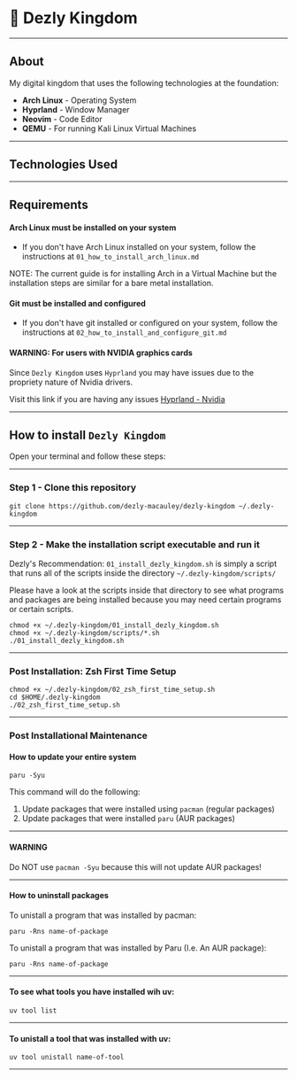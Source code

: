 # 🏰 Dezly Kingdom
_______________________________________________________________________________
## About

My digital kingdom that uses the following technologies at the foundation:

- **Arch Linux** - Operating System
- **Hyprland** - Window Manager
- **Neovim** - Code Editor
- **QEMU** - For running Kali Linux Virtual Machines

_______________________________________________________________________________
## Technologies Used

_______________________________________________________________________________
## Requirements

#### Arch Linux must be installed on your system
- If you don't have Arch Linux installed on your system, 
follow the instructions at `01_how_to_install_arch_linux.md`

NOTE: The current guide is for installing Arch in a Virtual Machine but
the installation steps are similar for a bare metal installation.

#### Git must be installed and configured
- If you don't have git installed or configured on your system, 
follow the instructions at `02_how_to_install_and_configure_git.md`

#### WARNING: For users with NVIDIA graphics cards

Since `Dezly Kingdom` uses `Hyprland` you may have issues due 
to the propriety nature of Nvidia drivers.

Visit this link if you are having any issues
[Hyprland - Nvidia](https://wiki.hyprland.org/NVIDIA/)
_______________________________________________________________________________

## How to install `Dezly Kingdom`

Open your terminal and follow these steps:
_______________________________________________________________________________
### Step 1 - Clone this repository

```
git clone https://github.com/dezly-macauley/dezly-kingdom ~/.dezly-kingdom
```
_______________________________________________________________________________
### Step 2 - Make the installation script executable and run it

Dezly's Recommendation: `01_install_dezly_kingdom.sh` is simply a script 
that runs all of the scripts inside the directory `~/.dezly-kingdom/scripts/`

Please have a look at the scripts inside that directory to see what programs
and packages are being installed because you may need certain programs or
certain scripts.

```
chmod +x ~/.dezly-kingdom/01_install_dezly_kingdom.sh
chmod +x ~/.dezly-kingdom/scripts/*.sh
./01_install_dezly_kingdom.sh
```

_______________________________________________________________________________
### Post Installation: Zsh First Time Setup

```
chmod +x ~/.dezly-kingdom/02_zsh_first_time_setup.sh
cd $HOME/.dezly-kingdom
./02_zsh_first_time_setup.sh
```

_______________________________________________________________________________
### Post Installational Maintenance

#### How to update your entire system

```
paru -Syu
```
This command will do the following:
1. Update packages that were installed using `pacman` (regular packages)
2. Update packages that were installed `paru` (AUR packages)

_______________________________________________________________________________
#### WARNING

Do NOT use `pacman -Syu` because this will not update AUR packages!

_______________________________________________________________________________
#### How to uninstall packages

To unistall a program that was installed by pacman:
```
paru -Rns name-of-package
```

To unistall a program that was installed by Paru (I.e. An AUR package):
```
paru -Rns name-of-package
```
_______________________________________________________________________________
#### To see what tools you have installed wih uv:
```
uv tool list
```
_______________________________________________________________________________
#### To unistall a tool that was installed with uv:

```
uv tool unistall name-of-tool
```

_______________________________________________________________________________
